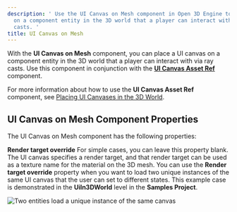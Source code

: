 ```yaml
---
description: ' Use the UI Canvas on Mesh component in Open 3D Engine to place a UI canvas
  on a component entity in the 3D world that a player can interact with using ray
  casts. '
title: UI Canvas on Mesh
---
```




With the **UI Canvas on Mesh** component, you can place a UI canvas on a component entity in the 3D world that a player can interact with via ray casts. Use this component in conjunction with the [**UI Canvas Asset Ref**](/docs/user-guide/components/reference/ui/canvas-asset-ref/) component.

For more information about how to use the **UI Canvas Asset Ref** component, see [Placing UI Canvases in the 3D World](/docs/user-guide/interactivity/user-interface/canvases/placing-canvases-3d/).

## UI Canvas on Mesh Component Properties 

The UI Canvas on Mesh component has the following properties:

**Render target override**
For simple cases, you can leave this property blank. The UI canvas specifies a render target, and that render target can be used as a texture name for the material on the 3D mesh.
You can use the **Render target override** property when you want to load two unique instances of the same UI canvas that the user can set to different states. This example case is demonstrated in the **UiIn3DWorld** level in the **Samples Project**.

![Two entities load a unique instance of the same canvas](/images/user-guide/component/ui_canvas/component-ui-canvas-on-mesh-properties2.png)
